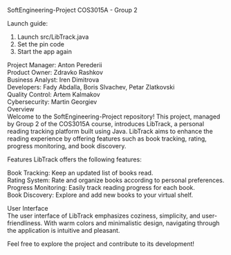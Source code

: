SoftEngineering-Project
COS3015A - Group 2

Launch guide:  
1. Launch src/LibTrack.java  
2. Set the pin code  
3. Start the app again


Project Manager: Anton Perederii  
Product Owner: Zdravko Rashkov  
Business Analyst: Iren Dimitrova  
Developers: Fady Abdalla, Boris Slvachev, Petar Zlatkovski  
Quality Control: Artem Kalmakov  
Cybersecurity: Martin Georgiev  
Overview  
Welcome to the SoftEngineering-Project repository! This project, managed by Group 2 of the COS3015A course, introduces LibTrack, a personal reading tracking platform built using Java. LibTrack aims to enhance the reading experience by offering features such as book tracking, rating, progress monitoring, and book discovery.

Features
LibTrack offers the following features:

Book Tracking: Keep an updated list of books read.  
Rating System: Rate and organize books according to personal preferences.  
Progress Monitoring: Easily track reading progress for each book.  
Book Discovery: Explore and add new books to your virtual shelf.  

User Interface  
The user interface of LibTrack emphasizes coziness, simplicity, and user-friendliness. With warm colors and minimalistic design, navigating through the application is intuitive and pleasant.

Feel free to explore the project and contribute to its development!
